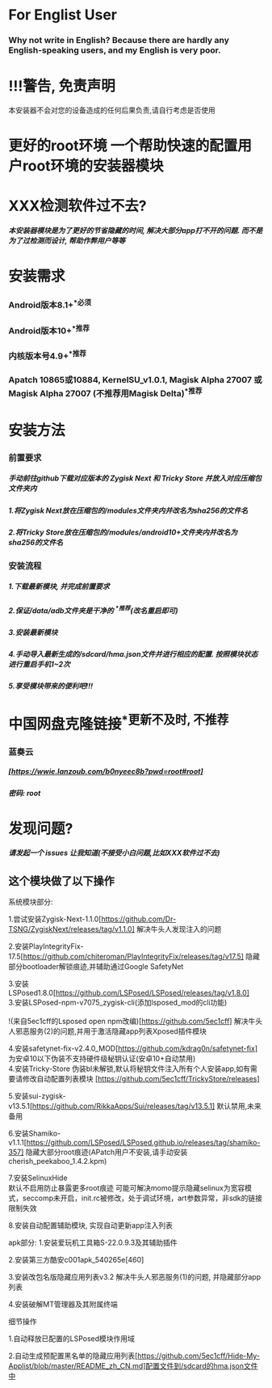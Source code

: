 # For Englist User
### Why not write in English? Because there are hardly any English-speaking users, and my English is very poor.

# !!!警告, 免责声明

本安装器不会对您的设备造成的任何后果负责,请自行考虑是否使用

# 更好的root环境 一个帮助快速的配置用户root环境的安装器模块

# XXX检测软件过不去?

##### 本安装器模块是为了更好的节省隐藏的时间, 解决大部分app打不开的问题. 而不是为了过检测而设计, 帮助作弊用户等等

# 安装需求
### Android版本8.1+<sup>*必须</sup>
### Android版本10+<sup>*推荐</sup>
### 内核版本号4.9+<sup>*推荐</sup>
### Apatch 10865或10884, KernelSU_v1.0.1, Magisk Alpha 27007 或 Magisk Alpha 27007 (不推荐用Magisk Delta)<sup>*推荐</sup>

# 安装方法

### 前置要求
##### 手动前往github下载对应版本的 Zygisk Next 和 Tricky Store 并放入对应压缩包文件夹内
##### 1.将Zygisk Next放在压缩包的/modules文件夹内并改名为sha256的文件名
##### 2.将Tricky Store放在压缩包的/modules/android10+文件夹内并改名为sha256的文件名

### 安装流程
##### 1.下载最新模块, 并完成前置要求
##### 2.保证/data/adb文件夹是干净的 <sup>*推荐</sup>(改名重启即可)
##### 3.安装最新模块
##### 4.手动导入最新生成的/sdcard/hma.json文件并进行相应的配置. 按照模块状态进行重启手机1~2次
##### 5.享受模块带来的便利吧!!!

# 中国网盘克隆链接<sup>*更新不及时, 不推荐</sup>

### 蓝奏云
##### [https://wwie.lanzoub.com/b0nyeec8b?pwd=root#root]
##### 密码: root

# 发现问题?

##### 请发起一个 issues 让我知道(不接受小白问题,比如XXX软件过不去)

## 这个模块做了以下操作

系统模块部分:

1.尝试安装Zygisk-Next-1.1.0[https://github.com/Dr-TSNG/ZygiskNext/releases/tag/v1.1.0]
解决牛头人发现注入的问题

2.安装PlayIntegrityFix-17.5[https://github.com/chiteroman/PlayIntegrityFix/releases/tag/v17.5]
隐藏部分bootloader解锁痕迹,并辅助通过Google SafetyNet

3.安装LSPosed1.8.0[https://github.com/LSPosed/LSPosed/releases/tag/v1.8.0]</br>
3.安装LSPosed-npm-v7075_zygisk-cli(添加lsposed_mod的cli功能)<br></br>
!(来自5ec1cff的Lsposed open npm改编)[https://github.com/5ec1cff]
解决牛头人邪恶服务(2)的问题,并用于激活隐藏app列表Xposed插件模块

4.安装safetynet-fix-v2.4.0_MOD[https://github.com/kdrag0n/safetynet-fix]
为安卓10以下伪装不支持硬件级秘钥认证(安卓10+自动禁用)</br>
4.安装Tricky-Store
伪装bl未解锁,默认将秘钥文件注入所有个人安装app,如有需要请修改自动配置列表模块
[https://github.com/5ec1cff/TrickyStore/releases]

5.安装sui-zygisk-v13.5.1[https://github.com/RikkaApps/Sui/releases/tag/v13.5.1]
默认禁用,未来备用

6.安装Shamiko-v1.1.1[https://github.com/LSPosed/LSPosed.github.io/releases/tag/shamiko-357]
隐藏大部分root痕迹(APatch用户不安装,请手动安装cherish_peekaboo_1.4.2.kpm)

7.安装SelinuxHide </br>
默认不启用防止暴露更多root痕迹
可能可解决momo提示隐藏selinux为宽容模式，seccomp未开启，init.rc被修改，处于调试环境，art参数异常，非sdk的链接限制失效

8.安装自动配置辅助模块, 实现自动更新app注入列表

apk部分:
1.安装爱玩机工具箱S-22.0.9.3及其辅助插件

2.安装第三方酷安c001apk_540265e[460]

3.安装改包名版隐藏应用列表v3.2
解决牛头人邪恶服务(1)的问题, 并隐藏部分app列表

4.安装破解MT管理器及其附属终端

细节操作

1.自动释放已配置的LSPosed模块作用域

2.自动生成预配置黑名单的隐藏应用列表[https://github.com/5ec1cff/Hide-My-Applist/blob/master/README_zh_CN.md]配置文件到/sdcard的hma.json文件中